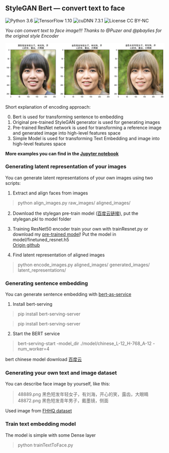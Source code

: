 ## StyleGAN Bert &mdash; convert text to face 
![Python 3.6](https://img.shields.io/badge/python-3.6-green.svg?style=plastic)
![TensorFlow 1.10](https://img.shields.io/badge/tensorflow-1.10-green.svg?style=plastic)
![cuDNN 7.3.1](https://img.shields.io/badge/cudnn-7.3.1-green.svg?style=plastic)
![License CC BY-NC](https://img.shields.io/badge/license-CC_BY--NC-green.svg?style=plastic)

*You can convert text to face image!!! Thanks to @Puzer and @pbaylies for the original style Encoder*

![example image](./example.png)

Short explanation of encoding approach:

0) Bert is used for transforming sentence to embedding
1) Original pre-trained StyleGAN generator is used for generating images
2) Pre-trained ResNet network is used for transforming a reference image and generated image into high-level features space
3) Simple Model is used for transforming Text Embedding and image into high-level features space

**More examples you can find in the [Jupyter notebook](https://github.com/aloyschen/TextToFace/blob/master/play_text_to_face.ipynb)**

### Generating latent representation of your images
You can generate latent representations of your own images using two scripts:
1) Extract and align faces from images
> python align_images.py raw_images/ aligned_images/

2) Download the stylegan pre-train model ([百度云链接](https://pan.baidu.com/s/1CuTKhAG2cdDo_RV5E6V9FA)), put the stylegan.pkl to model folder

3) Training ResNet50 encoder
train your own with trainResnet.py or download my [pre-trained model](https://pan.baidu.com/s/14QaGTltjpeErBVM23jGIFw)! Put the model in model/finetuned_resnet.h5<br>
[Origin github](https://github.com/pbaylies/stylegan-encoder/blob/master/README.md)

4) Find latent representation of aligned images
> python encode_images.py aligned_images/ generated_images/ latent_representations/

### Generating sentence embedding
You can generate sentence embedding with [bert-as-service](https://github.com/hanxiao/bert-as-service)
1) Install bert-serving
> pip install bert-serving-server 

> pip install bert-serving-server
2) Start the BERT service
> bert-serving-start -model_dir ./model/chinese_L-12_H-768_A-12 -num_worker=4 

bert chinese model download [百度云](https://pan.baidu.com/s/1YNtlySQlqFmcDgTMuRKO7w)

### Generating your own text and image dataset
You can describe face image by yourself, like this:
>48889.png	黑色短发年轻女子，有刘海，开心的笑，露齿，大眼睛<br>
48872.png	黑色短发青年男子，戴墨镜，侧面

Used image from [FHHQ dataset](https://github.com/NVlabs/ffhq-dataset)

### Train text embedding model
The model is simple with some Dense layer
> python trainTextToFace.py
